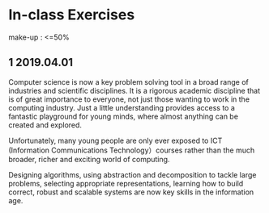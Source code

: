 # In-class Exercises

make-up : <=50%

## 1 2019.04.01

 Computer science is now a key problem solving tool in a broad range of industries and scientific disciplines. It is a rigorous academic discipline that is of great importance to everyone, not just those wanting to work in the computing industry. Just a little understanding provides access to a fantastic playground for young minds, where almost anything can be created and explored.   

 Unfortunately, many young people are only ever exposed to ICT (Information Communications Technology）courses rather than the much broader, richer and exciting world of computing. 

 Designing algorithms, using abstraction and decomposition to tackle large problems, selecting appropriate representations, learning how to build correct, robust and scalable systems are now key skills in the information age.


